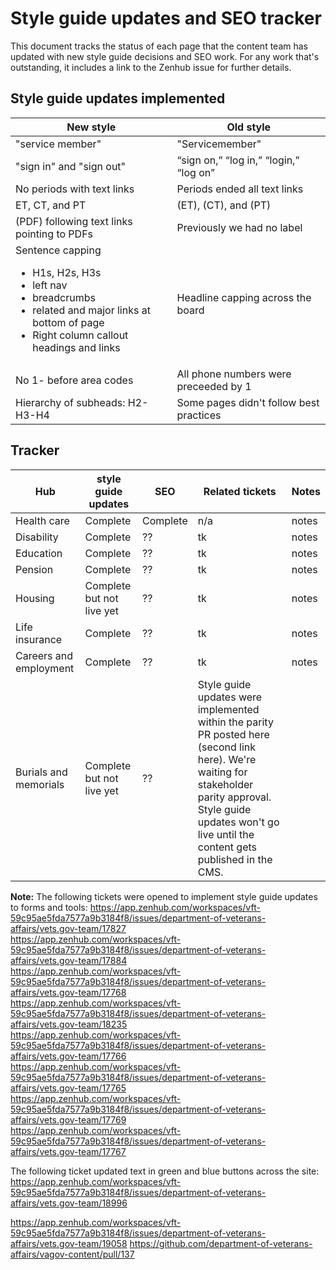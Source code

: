 # Style guide updates and SEO tracker

This document tracks the status of each page that the content team has updated with new style guide decisions and SEO work. For any work that's outstanding, it includes a link to the Zenhub issue for further details.

## Style guide updates implemented

| New style | Old style|
| --- | --- |
| "service member" | "Servicemember" |
| "sign in" and "sign out" | “sign on,” “log in,” “login,” “log on” |
| No periods with text links | Periods ended all text links |
| ET, CT, and PT | (ET), (CT), and (PT) |
| (PDF) following text links pointing to PDFs | Previously we had no label | 
| Sentence capping <ul> <li> H1s, H2s, H3s </li><li> left nav </li><li> breadcrumbs </li><li> related and major links at bottom of page </li><li> Right column callout headings and links </li></ul> | Headline capping across the board | 
| No 1- before area codes | All phone numbers were preceeded by 1 |
| Hierarchy of subheads: H2-H3-H4 | Some pages didn't follow best practices |

## Tracker

| Hub | style guide updates | SEO | Related tickets | Notes |
| --- | --- | --- | --- | --- |
| Health care | Complete | Complete | n/a | notes |
| Disability | Complete | ?? | tk | notes |
| Education | Complete | ?? | tk | notes |
| Pension | Complete | ?? | tk | notes |
| Housing | Complete but not live yet | ?? | tk | notes |
| Life insurance | Complete | ?? | tk | notes |
| Careers and employment | Complete | ?? | tk | notes |
| Burials and memorials | Complete but not live yet | ?? | Style guide updates were implemented within the parity PR posted here (second link here). We're waiting for stakeholder parity approval. Style guide updates won't go live until the content gets published in the CMS. |

**Note:** The following tickets were opened to implement style guide updates to forms and tools:
https://app.zenhub.com/workspaces/vft-59c95ae5fda7577a9b3184f8/issues/department-of-veterans-affairs/vets.gov-team/17827 <br>
https://app.zenhub.com/workspaces/vft-59c95ae5fda7577a9b3184f8/issues/department-of-veterans-affairs/vets.gov-team/17884 <br>
https://app.zenhub.com/workspaces/vft-59c95ae5fda7577a9b3184f8/issues/department-of-veterans-affairs/vets.gov-team/17768 <br>
https://app.zenhub.com/workspaces/vft-59c95ae5fda7577a9b3184f8/issues/department-of-veterans-affairs/vets.gov-team/18235 <br>
https://app.zenhub.com/workspaces/vft-59c95ae5fda7577a9b3184f8/issues/department-of-veterans-affairs/vets.gov-team/17766 <br>
https://app.zenhub.com/workspaces/vft-59c95ae5fda7577a9b3184f8/issues/department-of-veterans-affairs/vets.gov-team/17765 <br>
https://app.zenhub.com/workspaces/vft-59c95ae5fda7577a9b3184f8/issues/department-of-veterans-affairs/vets.gov-team/17769 <br>
https://app.zenhub.com/workspaces/vft-59c95ae5fda7577a9b3184f8/issues/department-of-veterans-affairs/vets.gov-team/17767

The following ticket updated text in green and blue buttons across the site:
https://app.zenhub.com/workspaces/vft-59c95ae5fda7577a9b3184f8/issues/department-of-veterans-affairs/vets.gov-team/18996

https://app.zenhub.com/workspaces/vft-59c95ae5fda7577a9b3184f8/issues/department-of-veterans-affairs/vets.gov-team/19058 https://github.com/department-of-veterans-affairs/vagov-content/pull/137 
